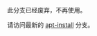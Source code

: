 此分支已经废弃，不再使用。

请访问最新的 <a href="https://gitee.com/atzlinux/debian-cn/tree/apt-install/">apt-install</a> 分支。
